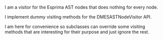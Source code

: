 I am a visitor for the Esprima AST nodes that does nothing for every node.

I implement dummy visiting methods for the DMESASTNodeVisitor API.

I am here for convenience so subclasses can override some visiting methods that are interesting for their purpose and just ignore the rest.
